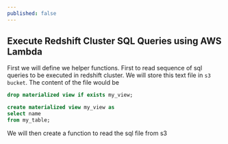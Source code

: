 ```yaml
---
published: false
---
```

## Execute Redshift Cluster SQL Queries using AWS Lambda

First we will define we helper functions. First to read sequence of sql queries to be executed in redshift cluster. We will store this text file in `s3 bucket`. The content of the file would be 

```sql
drop materialized view if exists my_view;

create materialized view my_view as 
select name
from my_table;
```

We will then create a function to read the sql file from s3

```python
```